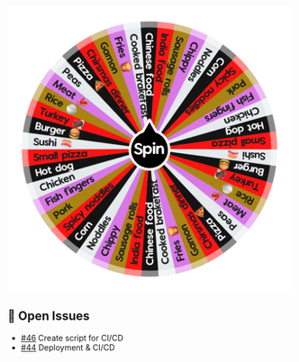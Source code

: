 ![Project Screenshot](https://github.com/tgilly93/Dinner_Generator_React/blob/main/images/Dinner_Generator_React_thumb.png?raw=true)

## 🚀 Open Issues


<!-- ISSUES-START -->
- [#46](https://github.com/tgilly93/Dinner_Generator_React/issues/46) Create script for CI/CD
- [#44](https://github.com/tgilly93/Dinner_Generator_React/issues/44) Deployment & CI/CD
<!-- ISSUES-END -->
